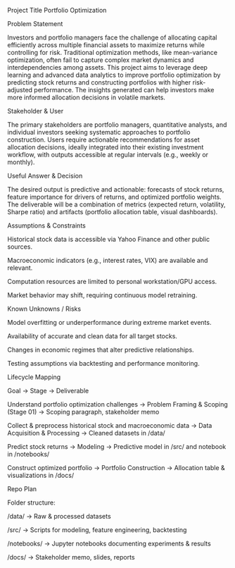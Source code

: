 Project Title
Portfolio Optimization

Problem Statement

Investors and portfolio managers face the challenge of allocating capital efficiently across multiple financial assets to maximize returns while controlling for risk. Traditional optimization methods, like mean-variance optimization, often fail to capture complex market dynamics and interdependencies among assets. This project aims to leverage deep learning and advanced data analytics to improve portfolio optimization by predicting stock returns and constructing portfolios with higher risk-adjusted performance. The insights generated can help investors make more informed allocation decisions in volatile markets.

Stakeholder & User

The primary stakeholders are portfolio managers, quantitative analysts, and individual investors seeking systematic approaches to portfolio construction. Users require actionable recommendations for asset allocation decisions, ideally integrated into their existing investment workflow, with outputs accessible at regular intervals (e.g., weekly or monthly).

Useful Answer & Decision

The desired output is predictive and actionable: forecasts of stock returns, feature importance for drivers of returns, and optimized portfolio weights. The deliverable will be a combination of metrics (expected return, volatility, Sharpe ratio) and artifacts (portfolio allocation table, visual dashboards).

Assumptions & Constraints

Historical stock data is accessible via Yahoo Finance and other public sources.

Macroeconomic indicators (e.g., interest rates, VIX) are available and relevant.

Computation resources are limited to personal workstation/GPU access.

Market behavior may shift, requiring continuous model retraining.

Known Unknowns / Risks

Model overfitting or underperformance during extreme market events.

Availability of accurate and clean data for all target stocks.

Changes in economic regimes that alter predictive relationships.

Testing assumptions via backtesting and performance monitoring.

Lifecycle Mapping

Goal → Stage → Deliverable

Understand portfolio optimization challenges → Problem Framing & Scoping (Stage 01) → Scoping paragraph, stakeholder memo

Collect & preprocess historical stock and macroeconomic data → Data Acquisition & Processing → Cleaned datasets in /data/

Predict stock returns → Modeling → Predictive model in /src/ and notebook in /notebooks/

Construct optimized portfolio → Portfolio Construction → Allocation table & visualizations in /docs/

Repo Plan

Folder structure:

/data/ → Raw & processed datasets

/src/ → Scripts for modeling, feature engineering, backtesting

/notebooks/ → Jupyter notebooks documenting experiments & results

/docs/ → Stakeholder memo, slides, reports
